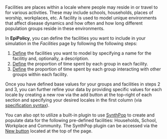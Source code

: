 Facilities are places within a locale where people may reside in or travel to for various activities. These may include schools, households, places of worship, workplaces, etc. 
A facility is used to model unique environments that affect disease dynamics and how often and how long different population groups reside in these environments.

In **EpiPolicy**, you can define the facilities you want to include in your simulation in the *Facilities* page by following the following steps: 
1. [Define](/assets/facilities-1.png) the facilities you want to model by specifying a name for the facilitiy and, optionally, a description.
2. [Define](/assets/facilities-2.png) the proportion of time spent by each group in each facility.
3. [Define](/assets/facilities-3.png) the proportion of time spent by each group interacting with other groups within each facility.

Once you have defined base values for your groups and facilities in steps 2 and 3, you can further refine your data by providing specific values for each locale by creating a new row via the add button at the top-right of each section and specifying your desired locales in the first column (via [specification syntax](/regex-syntax/)).

You can also opt to utilize a built-in plugin to use [SynthPop](https://github.com/UDST/synthpop) to create and populate data for the following pre-defined facilities: Households, School, Workplace and Community. 
The SynthPop plugin can be accessed via the [New button](/assets/facilities-synthpop-button.png) located at the top of the page.